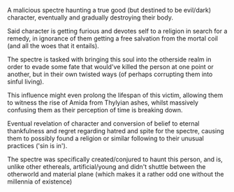 A malicious spectre haunting a true good (but destined to be evil/dark) character, eventually and gradually destroying their body.

Said character is getting furious and devotes self to a religion in search for a remedy, in ignorance of them getting a free salvation from the mortal coil (and all the woes that it entails).

The spectre is tasked with bringing this soul into the otherside realm in order to evade some fate that would've killed the person at one point or another, but in their own twisted ways (of perhaps corrupting them into sinful living).

This influence might even prolong the lifespan of this victim, allowing them to witness the rise of Amida from Thylyian ashes, whilst massively confusing them as their perception of time is breaking down. 

Eventual revelation of character and conversion of belief to eternal thankfulness and regret regarding hatred and spite for the spectre, causing them to possibly found a religion or similar following to their unusual practices ('sin is in').

The spectre was specifically created/conjured to haunt this person, and is, unlike other ethereals, artificial/young and didn't shuttle between the otherworld and material plane (which makes it a rather odd one without the millennia of existence)
